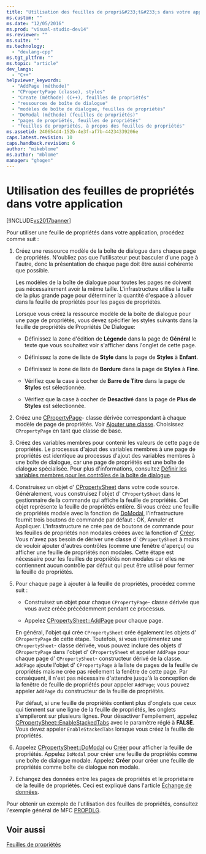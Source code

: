 ```yaml
---
title: "Utilisation des feuilles de propri&#233;t&#233;s dans votre application | Microsoft Docs"
ms.custom: ""
ms.date: "12/05/2016"
ms.prod: "visual-studio-dev14"
ms.reviewer: ""
ms.suite: ""
ms.technology: 
  - "devlang-cpp"
ms.tgt_pltfrm: ""
ms.topic: "article"
dev_langs: 
  - "C++"
helpviewer_keywords: 
  - "AddPage (méthode)"
  - "CPropertyPage (classe), styles"
  - "Create (méthode) (C++), feuilles de propriétés"
  - "ressources de boîte de dialogue"
  - "modèles de boîte de dialogue, feuilles de propriétés"
  - "DoModal (méthode) (feuilles de propriétés)"
  - "pages de propriétés, feuilles de propriétés"
  - "feuilles de propriétés, à propos des feuilles de propriétés"
ms.assetid: 240654d4-152b-4e3f-af7b-44234339206e
caps.latest.revision: 10
caps.handback.revision: 6
author: "mikeblome"
ms.author: "mblome"
manager: "ghogen"
---
```

# Utilisation des feuilles de propri&#233;t&#233;s dans votre application
[!INCLUDE[vs2017banner](../assembler/inline/includes/vs2017banner.md)]

Pour utiliser une feuille de propriétés dans votre application, procédez comme suit :  
  
1.  Créez une ressource modèle de la boîte de dialogue dans chaque page de propriétés.  N'oubliez pas que l'utilisateur peut basculer d'une page à l'autre, donc la présentation de chaque page doit être aussi cohérente que possible.  
  
     Les modèles de la boîte de dialogue pour toutes les pages ne doivent pas nécessairement avoir la même taille.  L'infrastructure utilise la taille de la plus grande page pour déterminer la quantité d'espace à allouer dans la feuille de propriétés pour les pages de propriétés.  
  
     Lorsque vous créez la ressource modèle de la boîte de dialogue pour une page de propriétés, vous devez spécifier les styles suivants dans la feuille de propriétés de Propriétés De Dialogue:  
  
    -   Définissez la zone d'édition de **Légende** dans la page de **Général** le texte que vous souhaitez voir s'afficher dans l'onglet de cette page.  
  
    -   Définissez la zone de liste de **Style** dans la page de **Styles** à **Enfant**.  
  
    -   Définissez la zone de liste de **Bordure** dans la page de **Styles** à **Fine**.  
  
    -   Vérifiez que la case à cocher de **Barre de Titre** dans la page de **Styles** est sélectionnée.  
  
    -   Vérifiez que la case à cocher de **Desactivé** dans la page de **Plus de Styles** est sélectionnée.  
  
2.  Créez une [CPropertyPage](../mfc/reference/cpropertypage-class.md)\- classe dérivée correspondant à chaque modèle de page de propriétés.  Voir [Ajouter une classe](../ide/adding-a-class-visual-cpp.md).  Choisissez `CPropertyPage` en tant que classe de base.  
  
3.  Créez des variables membres pour contenir les valeurs de cette page de propriétés.  Le processus d'ajout des variables membres à une page de propriétés est identique au processus d'ajout des variables membres à une boîte de dialogue, car une page de propriétés est une boîte de dialogue spécialisée.  Pour plus d'informations, consultez [Définir les variables membres pour les contrôles de la boîte de dialogue](../mfc/defining-member-variables-for-dialog-controls.md).  
  
4.  Construisez un objet d' [CPropertySheet](../mfc/reference/cpropertysheet-class.md) dans votre code source.  Généralement, vous construisez l'objet d' `CPropertySheet` dans le gestionnaire de la commande qui affiche la feuille de propriétés.  Cet objet représente la feuille de propriétés entière.  Si vous créez une feuille de propriétés modale avec la fonction de [DoModal](../Topic/CPropertySheet::DoModal.md), l'infrastructure fournit trois boutons de commande par défaut : OK, Annuler et Appliquer.  L'infrastructure ne crée pas de boutons de commande pour les feuilles de propriétés non modales créées avec la fonction d' [Créer](../Topic/CPropertySheet::Create.md).  Vous n'avez pas besoin de dériver une classe d' `CPropertySheet` à moins de vouloir ajouter d'autres contrôles \(comme une fenêtre d'aperçu\) ou afficher une feuille de propriétés non modales.  Cette étape est nécessaire pour les feuilles de propriétés non modales car elles ne contiennent aucun contrôle par défaut qui peut être utilisé pour fermer la feuille de propriétés.  
  
5.  Pour chaque page à ajouter à la feuille de propriétés, procédez comme suit :  
  
    -   Construisez un objet pour chaque `CPropertyPage`\- classe dérivée que vous avez créée précédemment pendant ce processus.  
  
    -   Appelez [CPropertySheet::AddPage](../Topic/CPropertySheet::AddPage.md) pour chaque page.  
  
     En général, l'objet qui crée `CPropertySheet` crée également les objets d' `CPropertyPage` de cette étape.  Toutefois, si vous implémentez une `CPropertySheet`\- classe dérivée, vous pouvez inclure des objets d' `CPropertyPage` dans l'objet d' `CPropertySheet` et appeler `AddPage` pour chaque page d' `CPropertySheet`\- constructeur dérivé de la classe.  `AddPage` ajoute l'objet d' `CPropertyPage` à la liste de pages de la feuille de propriétés mais ne crée pas réellement la fenêtre de cette page.  Par conséquent, il n'est pas nécessaire d'attendre jusqu'à la conception de la fenêtre de feuille de propriétés pour appeler `AddPage`; vous pouvez appeler `AddPage` du constructeur de la feuille de propriétés.  
  
     Par défaut, si une feuille de propriétés contient plus d'onglets que ceux qui tiennent sur une ligne de la feuille de propriétés, les onglets s'empileront sur plusieurs lignes.  Pour désactiver l'empilement, appelez [CPropertySheet::EnableStackedTabs](../Topic/CPropertySheet::EnableStackedTabs.md) avec le paramètre réglé à **FALSE**.  Vous devez appeler `EnableStackedTabs` lorsque vous créez la feuille de propriétés.  
  
6.  Appelez [CPropertySheet::DoModal](../Topic/CPropertySheet::DoModal.md) ou [Créer](../Topic/CPropertySheet::Create.md) pour afficher la feuille de propriétés.  Appelez `DoModal` pour créer une feuille de propriétés comme une boîte de dialogue modale.  Appelez **Créer** pour créer une feuille de propriétés comme boîte de dialogue non modale.  
  
7.  Echangez des données entre les pages de propriétés et le propriétaire de la feuille de propriétés.  Ceci est expliqué dans l'article [Échange de données](../mfc/exchanging-data.md).  
  
 Pour obtenir un exemple de l'utilisation des feuilles de propriétés, consultez l'exemple général de MFC [PROPDLG](../top/visual-cpp-samples.md).  
  
## Voir aussi  
 [Feuilles de propriétés](../mfc/property-sheets-mfc.md)